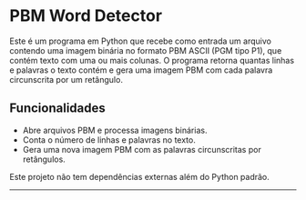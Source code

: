 # PBM Word Detector

Este é um programa em Python que recebe como entrada um arquivo contendo uma imagem binária no formato PBM ASCII (PGM tipo P1), que contém texto com uma ou mais colunas. O programa retorna quantas linhas e palavras o texto contém e gera uma imagem PBM com cada palavra circunscrita por um retângulo.

## Funcionalidades

- Abre arquivos PBM e processa imagens binárias.
- Conta o número de linhas e palavras no texto.
- Gera uma nova imagem PBM com as palavras circunscritas por retângulos.

Este projeto não tem dependências externas além do Python padrão.

---